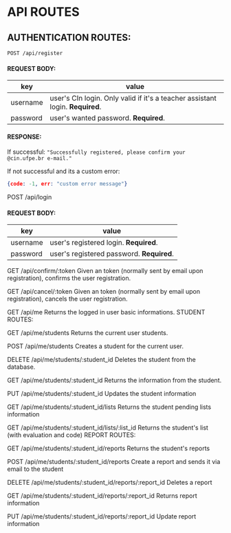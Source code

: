 # API ROUTES

## AUTHENTICATION ROUTES:

```POST /api/register``` 

#### REQUEST BODY:

| key  | value  |
| ---  |  ---   |
| username  |  user's CIn login. Only valid if it's a teacher assistant login. **Required**. |
| password |  user's wanted password. **Required**. |

#### RESPONSE:
If successful:
```"Successfully registered, please confirm your @cin.ufpe.br e-mail."```

If not successful and its a custom error:
```JSON
{code: -1, err: "custom error message"}
```

POST /api/login

#### REQUEST BODY:

| key  | value  |
| ---  |  ---   |
| username  |  user's registered login. **Required**. |
| password |  user's registered password. **Required**. |

GET /api/confirm/:token
Given an token (normally sent by email upon registration), confirms the user registration.

GET /api/cancel/:token
Given an token (normally sent by email upon registration), cancels the user registration.

GET /api/me
Returns the logged in user basic informations.
STUDENT ROUTES:

GET /api/me/students
Returns the current user students.

POST /api/me/students
Creates a student for the current user.

DELETE /api/me/students/:student_id
Deletes the student from the database.

GET /api/me/students/:student_id
Returns the information from the student.

PUT /api/me/students/:student_id
Updates the student information

GET /api/me/students/:student_id/lists
Returns the student pending lists information

GET /api/me/students/:student_id/lists/:list_id
Returns the student's list (with evaluation and code)
REPORT ROUTES:

GET /api/me/students/:student_id/reports
Returns the student's reports

POST /api/me/students/:student_id/reports
Create a report and sends it via email to the student

DELETE /api/me/students/:student_id/reports/:report_id
Deletes a report

GET /api/me/students/:student_id/reports/:report_id
Returns report information

PUT /api/me/students/:student_id/reports/:report_id
Update report information
